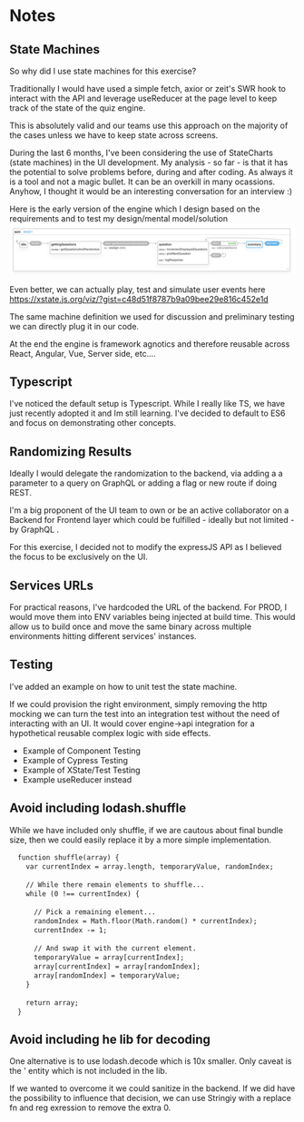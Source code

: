 # Notes

## State Machines

So why did I use state machines for this exercise? 

Traditionally I would have used a simple fetch, axior or zeit's SWR hook to interact with the API and leverage useReducer at the page level to keep track of the state of the quiz engine.

This is absolutely valid and our teams use this approach on the majority of the cases unless we have to keep state across screens. 

During the last 6 months, I've been considering the use of StateCharts (state machines) in the UI development. 
My analysis - so far - is that it has the potential to solve problems before, during and after coding. As always it is a tool and not a magic bullet. It can be an overkill in many ocassions. Anyhow, I thought it would be an interesting conversation for an interview :)

Here is the early version of the engine which I design based on the requirements and to test my design/mental model/solution
![](./early-design.png)

Even better, we can actually play, test and simulate user events here https://xstate.js.org/viz/?gist=c48d51f8787b9a09bee29e816c452e1d

The same machine definition we used for discussion and preliminary testing we can directly plug it in our code.

At the end the engine is framework agnotics and therefore reusable across React, Angular, Vue, Server side, etc....

## Typescript
I've noticed the default setup is Typescript.
While I really like TS, we have just recently adopted it and Im still learning.
I've decided to default to ES6 and focus on demonstrating other concepts.

## Randomizing Results

Ideally I would delegate the randomization to the backend, via adding a a parameter to a query on GraphQL or adding a flag or new route if doing REST.

I'm a big proponent of the UI team to own or be an active collaborator on a Backend for Frontend layer which could be fulfilled - ideally but not limited - by GraphQL .

For this exercise, I decided not to modify the expressJS API as I believed the focus to be exclusively on the UI.

## Services URLs

For practical reasons, I've hardcoded the URL of the backend.
For PROD, I would move them into ENV variables being injected at build time.
This would allow us to build once and move the same binary across multiple environments hitting different services' instances.

## Testing

I've added an example on how to unit test the state machine.

If we could provision the right environment, simply removing the http mocking we can turn the test into an integration test without the need of interacting with an UI. It would cover engine->api integration for a hypothetical reusable complex logic with side effects. 

- Example of Component Testing
- Example of Cypress Testing
- Example of XState/Test Testing
- Example useReducer instead

## Avoid including lodash.shuffle

While we have included only shuffle, if we are cautous about final bundle size, then we could easily replace it by a more simple implementation.

      function shuffle(array) {
        var currentIndex = array.length, temporaryValue, randomIndex;
      
        // While there remain elements to shuffle...
        while (0 !== currentIndex) {
      
          // Pick a remaining element...
          randomIndex = Math.floor(Math.random() * currentIndex);
          currentIndex -= 1;
      
          // And swap it with the current element.
          temporaryValue = array[currentIndex];
          array[currentIndex] = array[randomIndex];
          array[randomIndex] = temporaryValue;
        }
      
        return array;
      }

## Avoid including he lib for decoding

One alternative is to use lodash.decode which is 10x smaller.
Only caveat is the &#039; entity which is not included in the lib.

If we wanted to overcome it we could sanitize in the backend. 
If we did have the possibility to influence that decision, we can use Stringiy with a replace fn and reg exression to remove the extra 0.